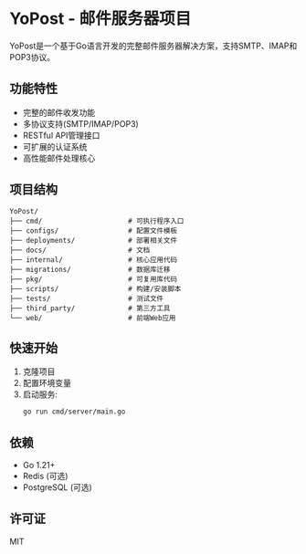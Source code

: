 # YoPost - 邮件服务器项目

YoPost是一个基于Go语言开发的完整邮件服务器解决方案，支持SMTP、IMAP和POP3协议。

## 功能特性

- 完整的邮件收发功能
- 多协议支持(SMTP/IMAP/POP3)
- RESTful API管理接口
- 可扩展的认证系统
- 高性能邮件处理核心

## 项目结构

```
YoPost/
├── cmd/                     # 可执行程序入口
├── configs/                 # 配置文件模板
├── deployments/             # 部署相关文件
├── docs/                    # 文档
├── internal/                # 核心应用代码
├── migrations/              # 数据库迁移
├── pkg/                     # 可复用库代码
├── scripts/                 # 构建/安装脚本
├── tests/                   # 测试文件
├── third_party/             # 第三方工具
└── web/                     # 前端Web应用
```

## 快速开始

1. 克隆项目
2. 配置环境变量
3. 启动服务:
   ```bash
   go run cmd/server/main.go
   ```

## 依赖

- Go 1.21+
- Redis (可选)
- PostgreSQL (可选)

## 许可证

MIT

